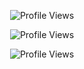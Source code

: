 <p align="center">
  <img src="https://api.visitorbadge.io/api/VisitorHit?user=VIP-Whisper&countColorcountColor&countColor=%23FF0000" alt="Profile Views">
</p>
<p align="center">
  <img src="https://img.shields.io/github/followers/UNIKBAAP?color=FF0000&style=for-the-badge&logo=github&label=Follow" alt="Profile Views">
</p>
<p align="center">
  <img src="https://img.shields.io/github/stars/UNIKBAAP?color=FF0000&style=for-the-badge&logo=github&label=Star" alt="Profile Views">
</p>
